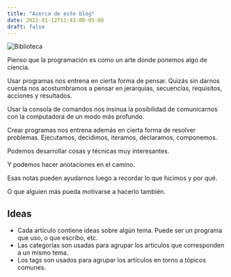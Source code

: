 ```yaml
---
title: "Acerca de este blog"
date: 2022-01-12T11:43:00-05:00
draft: false
---
```


![Biblioteca](library-1800.jpg)

Pienso que la programación es como un arte donde ponemos algo de ciencia.

Usar programas nos entrena en cierta forma de pensar. Quizás sin darnos cuenta nos acostumbramos a pensar en jerarquías, secuencias, requisitos, acciones y resultados.

Usar la consola de comandos nos insinua la posibilidad de comunicarnos con la computadora de un modo más profundo.

Crear programas nos entrena además en cierta forma de resolver problemas. Ejecutamos, decidimos, iteramos, declaramos, componemos.

Podemos desarrollar cosas y técnicas muy interesantes.

Y podemos hacer anotaciones en el camino.

Esas notas pueden ayudarnos luego a recordar lo que hicimos y por qué.

O que alguien más pueda motivarse a hacerlo también.

## Ideas
- Cada artículo contiene ideas sobre algún tema. Puede ser un programa que uso, o que escribo, etc.
- Las categorías son usadas para agrupar los artículos que corresponden a un mismo tema.
- Los tags son usados para agrupar los artículos en torno a tópicos comunes.